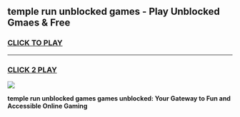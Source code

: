 
## temple run unblocked games - Play Unblocked Gmaes & Free
<h3>
<a href="https://news.freeplayer.one?title=temple_run_unblocked_games&ref=23F">CLICK TO PLAY</a></h3>
<hr>

<h3>
<a href="https://news.freeplayer.one?title=temple_run_unblocked_games&ref=23F">CLICK 2 PLAY</a>
  
</h3>

<a href="https://news.freeplayer.one?title=temple_run_unblocked_games&ref=23F/"><img src="https://clearcache.store/games.png"></a>


**temple run unblocked games games unblocked: Your Gateway to Fun and Accessible Online Gaming**
